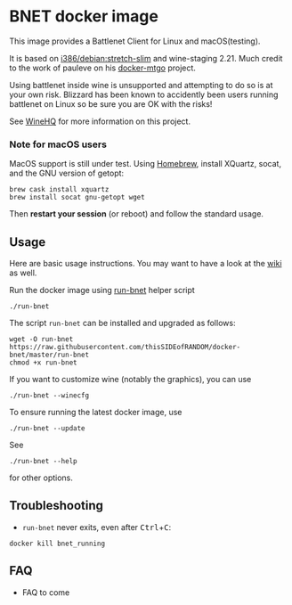 # BNET docker image

This image provides a Battlenet Client for Linux and macOS(testing).

It is based on [i386/debian:stretch-slim](https://hub.docker.com/r/i386/debian/) and wine-staging 2.21.
Much credit to the work of pauleve on his [docker-mtgo](https://github.com/pauleve/docker-mtgo) project.

Using battlenet inside wine is unsupported and attempting to do so is at your own risk. 
Blizzard has been known to accidently been users running battlenet on Linux so be sure you are OK with the risks!

See [WineHQ](https://appdb.winehq.org/objectManager.php?iId=28855&sClass=version) for more information on this project.

### Note for macOS users

MacOS support is still under test.
Using [Homebrew](https://brew.sh/), install XQuartz, socat, and the GNU version of getopt:

```
brew cask install xquartz 
brew install socat gnu-getopt wget
```
Then **restart your session** (or reboot) and follow the standard usage.

## Usage

Here are basic usage instructions.
You may want to have a look at the [wiki](https://github.com/thisSIDEofRANDOM/docker-bnet/wiki) as well.

Run the docker image using [run-bnet](./run-bnet?raw=true) helper script
```
./run-bnet
```

The script `run-bnet` can be installed and upgraded as follows:
```
wget -O run-bnet https://raw.githubusercontent.com/thisSIDEofRANDOM/docker-bnet/master/run-bnet
chmod +x run-bnet
```

If you want to customize wine (notably the graphics), you can use
```
./run-bnet --winecfg
```

To ensure running the latest docker image, use
```
./run-bnet --update
```

See
```
./run-bnet --help
```
for other options.

## Troubleshooting
* `run-bnet` never exits, even after <kbd>Ctrl</kbd>+<kbd>C</kbd>:
```
docker kill bnet_running
```

## FAQ

* FAQ to come
